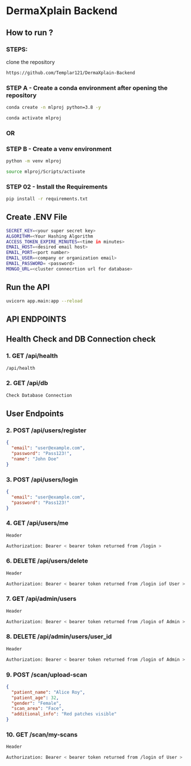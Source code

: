 # DermaXplain Backend


## How to run ?
### STEPS:


clone the repository

```bash
https://github.com/Templar121/DermaXplain-Backend
```

### STEP A - Create a conda environment after opening the repository

```bash
conda create -n mlproj python=3.8 -y
```

```bash
conda activate mlproj
```

### OR
### STEP B - Create a venv environment

```bash
python -m venv mlproj
```

```bash
source mlproj/Scripts/activate
```


### STEP 02 - Install the Requirements

```bash
pip install -r requirements.txt
```

## Create .ENV File 
```bash
SECRET_KEY=<your super secret key>
ALGORITHM=<Your Hashing Algorithm
ACCESS_TOKEN_EXPIRE_MINUTES=<time in minutes>
EMAIL_HOST=<desired email host>
EMAIL_PORT=<port number>
EMAIL_USER=<company or organization email>
EMAIL_PASSWORD= <password>
MONGO_URL=<cluster connecrtion url for database>
```

## Run the API 
```bash
uvicorn app.main:app --reload
```

## API ENDPOINTS

## Health Check and DB Connection check

### 1. GET /api/health 
```bash
/api/health
```

### 2. GET /api/db

```bash
Check Database Connection
```

## User Endpoints

### 2. POST /api/users/register
```json
{
  "email": "user@example.com",
  "password": "Pass123!",
  "name": "John Doe"
}
```

### 3. POST /api/users/login
```json
{
  "email": "user@example.com",
  "password": "Pass123!"
}
```

### 4. GET /api/users/me
```bash
Header 

Authorization: Bearer < bearer token returned from /login >
```



### 6. DELETE /api/users/delete
```bash
Header 

Authorization: Bearer < bearer token returned from /login iof User >
```

### 7. GET /api/admin/users
```bash
Header 

Authorization: Bearer < bearer token returned from /login of Admin >
```

### 8. DELETE /api/admin/users/user_id
```bash
Header 

Authorization: Bearer < bearer token returned from /login of Admin >
```

### 9. POST /scan/upload-scan
```json
{
  "patient_name": "Alice Roy",
  "patient_age": 32,
  "gender": "Female",
  "scan_area": "Face",
  "additional_info": "Red patches visible"
}
```

### 10. GET /scan/my-scans
```bash
Header 

Authorization: Bearer < bearer token returned from /login of User >
```
